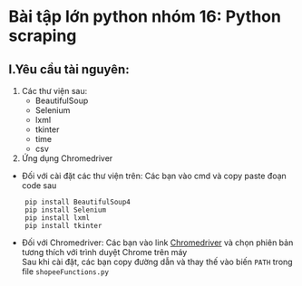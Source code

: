# Bài tập lớn python nhóm 16: Python scraping
## 
## I.Yêu cầu tài nguyên:
1. Các thư viện sau:
    - BeautifulSoup
    - Selenium
    - lxml
    - tkinter
    - time
    - csv
2. Ứng dụng Chromedriver
- Đối với cài đặt các thư viện trên: Các bạn vào cmd và copy paste đoạn code sau
```
    pip install BeautifulSoup4
    pip install Selenium
    pip install lxml
    pip install tkinter
```
- Đối với Chromedriver: Các bạn vào link [Chromedriver](https://chromedriver.chromium.org/downloads) và chọn phiên bản tương thích với trình duyệt Chrome trên máy<br>Sau khi cài đặt, các bạn copy đường dẫn và thay thế vào biến `PATH` trong file `shopeeFunctions.py`
